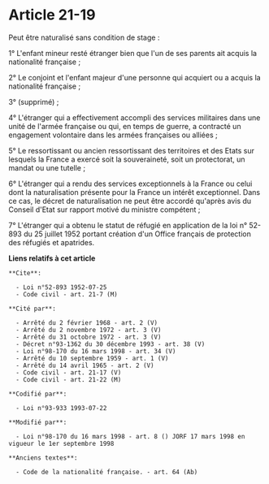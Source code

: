 # Article 21-19

Peut être naturalisé sans condition de stage :

1° L'enfant mineur resté étranger bien que l'un de ses parents ait acquis la nationalité française ;

2° Le conjoint et l'enfant majeur d'une personne qui acquiert ou a acquis la nationalité française ;

3° (supprimé) ;

4°  L'étranger qui a effectivement accompli des services militaires dans une unité de l'armée française ou qui, en temps de
guerre, a contracté un engagement volontaire dans les armées françaises ou alliées ;

5°  Le ressortissant ou ancien ressortissant des territoires et des Etats sur lesquels la France a exercé soit la
souveraineté, soit un protectorat, un mandat ou une tutelle ;

6° L'étranger qui a rendu des services exceptionnels à la France ou celui dont la naturalisation présente pour la France un
intérêt exceptionnel. Dans ce cas, le décret de naturalisation ne peut être accordé qu'après avis du Conseil d'Etat sur
rapport motivé du ministre compétent ;

7° L'étranger qui a obtenu le statut de réfugié en application de la loi n° 52-893 du 25 juillet 1952 portant création d'un
Office français de protection des réfugiés et apatrides.

**Liens relatifs à cet article**

	**Cite**:

	  - Loi n°52-893 1952-07-25
	  - Code civil - art. 21-7 (M)

	**Cité par**:

	  - Arrêté du 2 février 1968 - art. 2 (V)
	  - Arrêté du 2 novembre 1972 - art. 3 (V)
	  - Arrêté du 31 octobre 1972 - art. 3 (V)
	  - Décret n°93-1362 du 30 décembre 1993 - art. 38 (V)
	  - Loi n°98-170 du 16 mars 1998 - art. 34 (V)
	  - Arrêté du 10 septembre 1959 - art. 1 (V)
	  - Arrêté du 14 avril 1965 - art. 2 (V)
	  - Code civil - art. 21-17 (V)
	  - Code civil - art. 21-22 (M)

	**Codifié par**:

	  - Loi n°93-933 1993-07-22

	**Modifié par**:

	  - Loi n°98-170 du 16 mars 1998 - art. 8 () JORF 17 mars 1998 en vigueur le 1er septembre 1998

	**Anciens textes**:

	  - Code de la nationalité française. - art. 64 (Ab)
